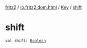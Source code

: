 [fritz2](../../index.md) / [io.fritz2.dom.html](../index.md) / [Key](index.md) / [shift](./shift.md)

# shift

`val shift: `[`Boolean`](https://kotlinlang.org/api/latest/jvm/stdlib/kotlin/-boolean/index.html)